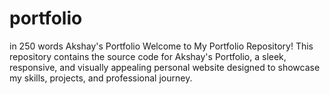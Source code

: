 # portfolio
in 250 words Akshay's Portfolio Welcome to My Portfolio Repository! This repository contains the source code for Akshay's Portfolio, a sleek, responsive, and visually appealing personal website designed to showcase my skills, projects, and professional journey.
